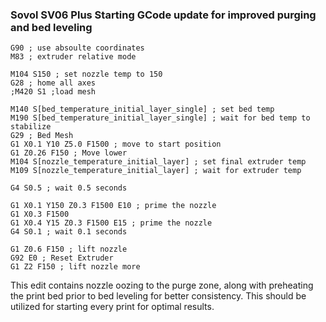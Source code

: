 <h3>Sovol SV06 Plus Starting GCode update for improved purging and bed leveling
</h3>

```
G90 ; use absoulte coordinates
M83 ; extruder relative mode

M104 S150 ; set nozzle temp to 150
G28 ; home all axes
;M420 S1 ;load mesh

M140 S[bed_temperature_initial_layer_single] ; set bed temp
M190 S[bed_temperature_initial_layer_single] ; wait for bed temp to stabilize
G29 ; Bed Mesh
G1 X0.1 Y10 Z5.0 F1500 ; move to start position
G1 Z0.26 F150 ; Move lower
M104 S[nozzle_temperature_initial_layer] ; set final extruder temp
M109 S[nozzle_temperature_initial_layer] ; wait for extruder temp

G4 S0.5 ; wait 0.5 seconds

G1 X0.1 Y150 Z0.3 F1500 E10 ; prime the nozzle
G1 X0.3 F1500
G1 X0.4 Y15 Z0.3 F1500 E15 ; prime the nozzle
G4 S0.1 ; wait 0.1 seconds

G1 Z0.6 F150 ; lift nozzle
G92 E0 ; Reset Extruder
G1 Z2 F150 ; lift nozzle more
```

This edit contains nozzle oozing to the purge zone, along with preheating the print bed prior to bed leveling for better consistency. This should be utilized for starting every print for optimal results. 

